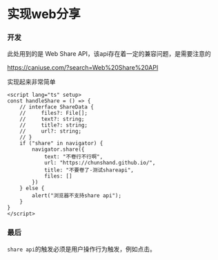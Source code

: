 # 实现web分享


<ShareComponent/>

<script lang="ts" setup>
import ShareComponent from "./components/share/index.vue";
</script>


### 开发

此处用到的是 Web Share API，该api存在着一定的兼容问题，是需要注意的

https://caniuse.com/?search=Web%20Share%20API

实现起来非常简单

```vue
<script lang="ts" setup>
const handleShare = () => {
    // interface ShareData {
    //     files?: File[];
    //     text?: string;
    //     title?: string;
    //     url?: string;
    // }
    if ("share" in navigator) {
        navigator.share({
            text: "不卷行不行啊",
            url: "https://chunshand.github.io/",
            title: "不要卷了-测试shareapi",
            files: []
        })
    } else {
        alert("浏览器不支持share api");
    }
}
</script>

```

### 最后

`share api`的触发必须是用户操作行为触发，例如点击。